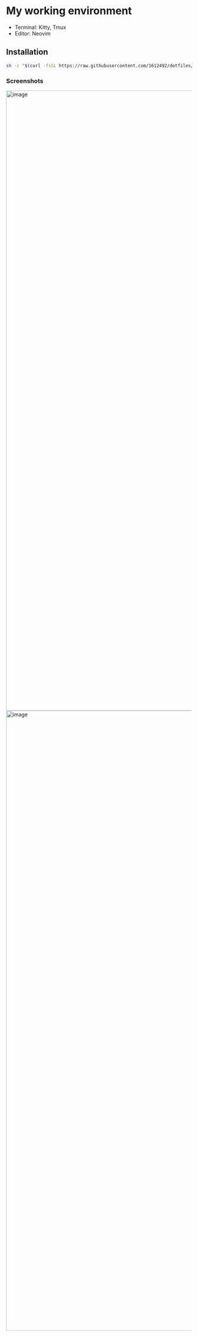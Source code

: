 # My working environment

- Terminal: Kitty, Tmux
- Editor: Neovim

## Installation

```bash
sh -c "$(curl -fsSL https://raw.githubusercontent.com/1612492/dotfiles/main/install.sh)"
```

### Screenshots

<img width="1680" alt="image" src="https://user-images.githubusercontent.com/39008689/211294964-06a078b7-6fdd-4bc1-b30e-920a3bdf4b21.png">
<img width="1680" alt="image" src="https://user-images.githubusercontent.com/39008689/211295542-c37440fd-c726-480c-b3aa-6d8d2e72bec8.png">
